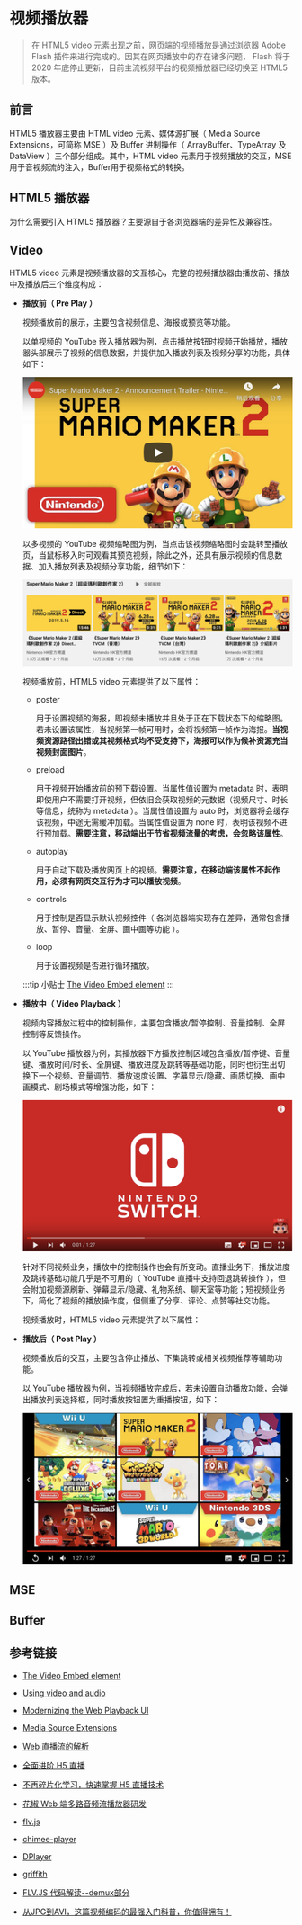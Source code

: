 # 视频播放器

> 在 HTML5 video 元素出现之前，网页端的视频播放是通过浏览器  Adobe Flash 插件来进行完成的。因其在网页播放中的存在诸多问题， Flash 将于2020 年底停止更新，目前主流视频平台的视频播放器已经切换至 HTML5 版本。

## 前言

HTML5 播放器主要由 HTML video 元素、媒体源扩展（ Media Source Extensions，可简称 MSE ）及 Buffer 进制操作（ ArrayBuffer、TypeArray 及 DataView ）三个部分组成。其中，HTML video 元素用于视频播放的交互，MSE 用于音视频流的注入，Buffer用于视频格式的转换。

## HTML5 播放器

为什么需要引入 HTML5 播放器？主要源自于各浏览器端的差异性及兼容性。

## Video

HTML5 video 元素是视频播放器的交互核心，完整的视频播放器由播放前、播放中及播放后三个维度构成：

- **播放前（ Pre Play ）**


  视频播放前的展示，主要包含视频信息、海报或预览等功能。

  以单视频的 YouTube 嵌入播放器为例，点击播放按钮时视频开始播放，播放器头部展示了视频的信息数据，并提供加入播放列表及视频分享的功能，具体如下：

  ![](./img/video_1.png)

  以多视频的 YouTube 视频缩略图为例，当点击该视频缩略图时会跳转至播放页，当鼠标移入时可观看其预览视频，除此之外，还具有展示视频的信息数据、加入播放列表及视频分享功能，细节如下：

  ![](./img/video_2.png)

  视频播放前，HTML5 video 元素提供了以下属性：

  - poster 

    用于设置视频的海报，即视频未播放并且处于正在下载状态下的缩略图。若未设置该属性，当视频第一帧可用时，会将视频第一帧作为海报。**当视频资源路径出错或其视频格式均不受支持下，海报可以作为候补资源充当视频封面图片**。
  
  - preload
    
    用于视频开始播放前的预下载设置。当属性值设置为 metadata 时，表明即使用户不需要打开视频，但依旧会获取视频的元数据（视频尺寸、时长等信息，统称为 metadata ）。当属性值设置为 auto 时，浏览器将会缓存该视频，中途无需缓冲加载。当属性值设置为 none 时，表明该视频不进行预加载。**需要注意，移动端出于节省视频流量的考虑，会忽略该属性**。

  - autoplay

    用于自动下载及播放网页上的视频。**需要注意，在移动端该属性不起作用，必须有网页交互行为才可以播放视频**。

  - controls

    用于控制是否显示默认视频控件（ 各浏览器端实现存在差异，通常包含播放、暂停、音量、全屏、画中画等功能 ）。

  - loop

    用于设置视频是否进行循环播放。

  :::tip 小贴士
  [The Video Embed element](https://developer.mozilla.org/en-US/docs/Web/HTML/Element/video#Attributes)
  :::

- **播放中（ Video Playback ）**

  视频内容播放过程中的控制操作，主要包含播放/暂停控制、音量控制、全屏控制等反馈操作。

  以 YouTube 播放器为例，其播放器下方播放控制区域包含播放/暂停键、音量键、播放时间/时长、全屏键、播放进度及跳转等基础功能，同时也衍生出切换下一个视频、音量调节、播放速度设置、字幕显示/隐藏、画质切换、画中画模式、剧场模式等增强功能，如下：

  ![](./img/video_3.png)

  针对不同视频业务，播放中的控制操作也会有所变动。直播业务下，播放进度及跳转基础功能几乎是不可用的（ YouTube 直播中支持回退跳转操作 ），但会附加视频源刷新、弹幕显示/隐藏、礼物系统、聊天室等功能；短视频业务下，简化了视频的播放操作度，但侧重了分享、评论、点赞等社交功能。

  视频播放时，HTML5 video 元素提供了以下属性：


- **播放后（ Post Play ）**

  视频播放后的交互，主要包含停止播放、下集跳转或相关视频推荐等辅助功能。

  以 YouTube 播放器为例，当视频播放完成后，若未设置自动播放功能，会弹出播放列表选择框，同时播放按钮置为重播按钮，如下：

  ![](./img/video_4.png)



## MSE

## Buffer

## 参考链接

- [The Video Embed element](https://developer.mozilla.org/en-US/docs/Web/HTML/Element/video)

- [Using video and audio](https://developers.google.com/web/fundamentals/media/video)

- [Modernizing the Web Playback UI](https://medium.com/netflix-techblog/modernizing-the-web-playback-ui-1ad2f184a5a0)

- [Media Source Extensions](https://developers.google.com/web/fundamentals/media/mse/basics)

- [Web 直播流的解析](https://zhuanlan.zhihu.com/p/26390382)

- [全面进阶 H5 直播](https://zhuanlan.zhihu.com/p/26123053)

- [不再碎片化学习，快速掌握 H5 直播技术](https://zhuanlan.zhihu.com/p/29794002)

- [花椒 Web 端多路音频流播放器研发](https://zhuanlan.zhihu.com/p/80923152)

- [flv.js](https://github.com/Bilibili/flv.js/)

- [chimee-player](https://github.com/Chimeejs/chimee)

- [DPlayer](https://github.com/MoePlayer/DPlayer)

- [griffith](https://github.com/zhihu/griffith)

- [FLV.JS 代码解读--demux部分](https://zhuanlan.zhihu.com/p/24429290)

- [从JPG到AVI，这篇视频编码的最强入门科普，你值得拥有！](https://zhuanlan.zhihu.com/p/44878961)

